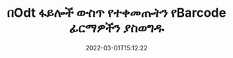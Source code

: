 ---
############################# Static ############################
layout: "auto-gen-signature"
date: 2022-03-01T15:12:22
draft: false
operation: Delete
signaturetype: Barcode
fileformat: Odt
productName: Java
lang: am
productCode: java
otherformats: pdf doc docx docm dot dotm dotx odt ott rtf xls xlsx xlsm xlsb csv ods ots xltx xltm ppt pptx pps ppsx odp otp potx potm pptm ppsm
breadcrumb: Put Barcode signature on Odt for Java

############################# Head ############################
head_title: "የBarcode ፊርማዎችን ከOdt ፋይሎች በJava በኩል ሰርዝ"
head_description: "ከተፈረሙ Odt ሰነዶች የተወሰኑ የBarcode ፊርማዎችን መሰረዝ በአጭር የJava ኮድ በቀላሉ ሊከናወን ይችላል።"

############################# Header ############################
title: "በOdt ፋይሎች ውስጥ የተቀመጡትን የBarcode ፊርማዎችን ያስወግዱ"
description: "የተለያዩ የBarcode ፊርማዎችን ከOdt ሰነዶች ሰርዝ። የBarcode ፊርማዎችን ማስወገድ ቀላል የJava ኮድ ያስፈልገዋል።"
bg_image: "https://cms.admin.containerize.com/templates/aspose/App_Themes/V3/images/bg/header1.png"
bg_overlay: false
button:
    enable: true

############################# SubMenu ############################
submenu:
    enable: true

    left:
        img_alt: "GroupDocs.Signature for Java"
        image: "https://cms.admin.containerize.com/templates/groupdocs/images/product-logos/90x90-noborder/groupdocs-signature-java.png"
        product: "GroupDocs.Signature"
        platform: "Java"



############################# About ############################
about:
    enable: true
    title: "ስለ GroupDocs.Signature for Java API ባህሪያት መረጃ ያግኙ"
    content: |
        [GroupDocs.Signature for Java](https://products.groupdocs.com/signature/java/) ኤፒአይ የኤሌክትሮኒክ ፊርማዎችን በመጠቀም ሰነዶችዎን ለማስኬድ ብዙ መንገዶችን ይሰጣል። እንደ ጽሑፎች፣ ምስሎች፣ ዲጂታል የምስክር ወረቀቶች፣ ባርኮዶች፣ QR-codes፣ ማህተሞች ወይም ዲበ ዳታ ያሉ ዲጂታል ፊርማዎች አሉ። ደንበኞች በፒዲኤፍ ፣ MS Word ሰነዶች ፣ በኤምኤስኤክሴል የስራ ደብተሮች ፣ MS PowerPoint አቀራረቦች ፣ አዶቤ ፎቶሾፕ ፋይሎች እና በተለያዩ የምስል ቅርጸቶች ላይ ዲጂታል ፊርማዎችን ማከል ፣ መሰረዝ ፣ ማዘመን ፣ ማረጋገጥ ወይም መፈለግ ይችላሉ። እጅግ በጣም ብዙ ጠቃሚ ባህሪያት እና ቅንብሮች ቀርበዋል.
    

############################# Steps ############################
steps:
    enable: true
    title_left: "Barcode ፊርማዎችን ከOdt ሰነድዎ እንዴት ማስወገድ እንደሚቻል"
    content_left: |
        [GroupDocs.Signature for Java](https://products.groupdocs.com/signature/java/) የOdt ሰነዶችን የBarcode ፊርማዎችን በጥቂት የኮድ መስመሮች ለማጽዳት ጠቃሚ ባህሪን ይሰጣል።
        
        * በመጀመሪያ፣ ወደ ሰነድዎ የሚያልፈውን ፊርማ ነገር እንደ ግንበኛ መለኪያ።
        * ከዚያ ተገቢውን የፊርማ ነገር ይፍጠሩ እና ልዩ መለያውን ያዘጋጁ።
        * ከዚያ በኋላ፣ መሰረዝ ያለበትን የማለፊያ ዘዴ ሰርዝ ይደውሉ።
        * በመጨረሻም የሂደቱ አሠራር ውጤቶች.

    title_right: "የስርዓት መስፈርቶች"
    content_right: |
        GroupDocs.Signature for Java በሁሉም ዋና መድረኮች እና ስርዓተ ክወናዎች ላይ ይደገፋሉ። ከዚህ በታች ያለውን ኮድ ከመተግበሩ በፊት፣ እባክዎ በስርዓትዎ ላይ የሚከተሉት ቅድመ ሁኔታዎች እንዳሉዎት ያረጋግጡ።

        * ስርዓተ ክወናዎች-ማይክሮሶፍት ዊንዶውስ ፣ ሊኑክስ ፣ ማክኦኤስ
        * የልማት አካባቢዎች፡ NetBeans, Intellij IDEA, Eclipse, etc.
        * Java runtime: J2SE 6.0 and above
        * የቅርብ ጊዜውን የGroupDocs.Signature for Java ስሪት ከ[Maven](https://repository.groupdocs.com/webapp/#/artifacts/browse/tree/General/repo/com/groupdocs/groupdocs-signature) ያውርዱ
         
    code: |
        ```java    
                
        // Set up input Odt file
        String filePath = "input.odt";
        // Set up output file
        String outputFilePath = "output.odt";

        // Instantiate Signature for input file
        Signature signature = new Signature(filePath);

        // Id of signature which is supposed to be deleted
        // such Id may be obtained as result of search operation
        String id = "07f83369-318b-41ad-a843-732417b912c2";

        // provide signature item to delete
        BarcodeSignature signatureToDelete = new BarcodeSignature(id);

        // delete signature
        Boolean deleteResult = signature.delete(outputFilePath, signatureToDelete);

        // process deletion result
        if (deleteResult)
        {
                System.out.println("Signature was deleted successfully!");
        }
        ```

############################# Demos ############################
demos:
    enable: true
    title: "በBarcode ፊርማዎች ቀጥታ ማሳያ መፈረም"
    content: |
       የ[GroupDocs.signature መተግበሪያ](https://products.groupdocs.app/signature/family) ድህረ ገጽን በመጎብኘት የተለያዩ ኤሌክትሮኒክ ፊርማዎችን ወደ Odt ፋይል አሁኑኑ ያክሉ።          

############################# More Formats ############################
more_formats:
    enable: true
    title: "የእርስዎን Barcode ፊርማዎች በJava ይሰርዙ"
    content: |
        "በተለያዩ የሰነድ ቅርጸቶች ላይ የታከሉ ኢ-ፊርማዎችን መሰረዝ። ያለ ተጨማሪ ኮድ ፊርማዎችን በፍጥነት ያስወግዱ።"
    format: 
       
       
back_to_top:
    enable: true
---